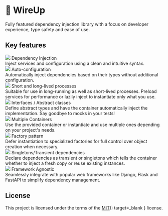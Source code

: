 # :thread: WireUp

Fully featured dependency injection library with a focus on developer experience, type safety and ease of use.

## Key features

<div class="card-container">
    <div class="card">
        <div class="card-title">
            <img src="https://cdn.jsdelivr.net/gh/jdecked/twemoji@14.1.2/assets/72x72/27a1.png" /> 
            Dependency Injection
        </div>
        Inject services and configuration using a clean and intuitive syntax.
    </div>
    <div class="card">
        <div class="card-title">
            <img src="https://cdn.jsdelivr.net/gh/jdecked/twemoji@14.1.2/assets/72x72/2699.png" /> 
            Auto-configuration
        </div>
        Automatically inject dependencies based on their types without additional configuration.
    </div>
    <div class="card">
        <div class="card-title">
            <img src="https://cdn.jsdelivr.net/gh/jdecked/twemoji@14.1.2/assets/72x72/231b.png" /> 
            Short and long-lived processes
        </div>
        Suitable for use in long-running as well as short-lived processes.
        Preload services for performance or lazily inject to instantiate only what you use.
    </div>
    <div class="card">
        <div class="card-title">
            <img src="https://cdn.jsdelivr.net/gh/jdecked/twemoji@14.1.2/assets/72x72/1f4dc.png" /> 
            Interfaces / Abstract classes
        </div>
        Define abstract types and have the container automatically inject the implementation.
        Say goodbye to mocks in your tests!
    </div>
    <div class="card">
        <div class="card-title">
            <img src="https://cdn.jsdelivr.net/gh/jdecked/twemoji@14.1.2/assets/72x72/1f465.png" /> 
            Multiple Containers
        </div>
        Use the provided container or instantiate and use multiple ones depending on your project's needs.
    </div>
    <div class="card">
        <div class="card-title">
            <img src="https://cdn.jsdelivr.net/gh/jdecked/twemoji@14.1.2/assets/72x72/1f3ed.png" />
            Factory pattern
        </div>
        Defer instantiation to specialized factories for full control over object creation when necessary.
    </div>
    <div class="card">
        <div class="card-title">
            <img src="https://cdn.jsdelivr.net/gh/jdecked/twemoji@14.1.2/assets/72x72/31-20e3.png" /> 
            Singletons/Transient dependencies
        </div>
        Declare dependencies as transient or singletons which tells the container whether 
        to inject a fresh copy or reuse existing instances.
    </div>
    <div class="card">
        <div class="card-title">
            <img src="https://cdn.jsdelivr.net/gh/jdecked/twemoji@14.1.2/assets/72x72/2753.png" /> 
            Framework Agnostic
        </div>
        Seamlessly integrate with popular web frameworks like Django, Flask and FastAPI
        to simplify dependency management.
    </div>

</div>

## License

This project is licensed under the terms of the
[MIT](https://github.com/maldoinc/wireup/blob/master/license.md){: target=_blank } license.
